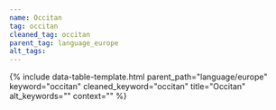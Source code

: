 ```yaml
---
name: Occitan
tag: occitan
cleaned_tag: occitan
parent_tag: language_europe
alt_tags: 
---
```


{% include data-table-template.html 
  parent_path="language/europe" 
  keyword="occitan" 
  cleaned_keyword="occitan" 
  title="Occitan"
  alt_keywords=""
  context=""
%}

